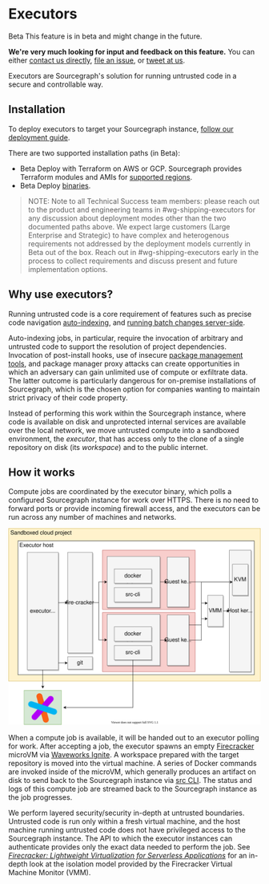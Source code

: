 # Executors

<style type="text/css">
  img.executor-diagram {
    display: block;
    margin: 1em auto;
    max-width: 700px;
    margin-bottom: 0.5em;
  }
</style>

<aside class="beta">
<p>
<span class="badge badge-beta">Beta</span> This feature is in beta and might change in the future.
</p>

<p><b>We're very much looking for input and feedback on this feature.</b> You can either <a href="https://about.sourcegraph.com/contact">contact us directly</a>, <a href="https://github.com/sourcegraph/sourcegraph">file an issue</a>, or <a href="https://twitter.com/sourcegraph">tweet at us</a>.</p>
</aside>

Executors are Sourcegraph's solution for running untrusted code in a secure and controllable way.

## Installation

To deploy executors to target your Sourcegraph instance, [follow our deployment guide](deploy_executors.md).

There are two supported installation paths (in Beta):

- <span class="badge badge-beta">Beta</span> Deploy with Terraform on AWS or GCP. Sourcegraph provides Terraform modules and AMIs for [supported regions](./deploy_executors.md).
- <span class="badge badge-beta">Beta</span> Deploy [binaries](./deploy_executors_binary.md).

> NOTE: Note to all Technical Success team members: please reach out to the product and engineering teams in #wg-shipping-executors for any discussion about deployment modes other than the two documented paths above. We expect large customers (Large Enterprise and Strategic) to have complex and heterogenous requirements not addressed by the deployment models currently in Beta out of the box. Reach out in #wg-shipping-executors early in the process to collect requirements and discuss present and future implementation options.

## Why use executors?

Running untrusted code is a core requirement of features such as precise code navigation [auto-indexing](../code_navigation/explanations/auto_indexing.md), and [running batch changes server-side](../batch_changes/explanations/server_side.md).

Auto-indexing jobs, in particular, require the invocation of arbitrary and untrusted code to support the resolution of project dependencies. Invocation of post-install hooks, use of insecure [package management tools](https://github.com/golang/go/issues/29230), and package manager proxy attacks can create opportunities in which an adversary can gain unlimited use of compute or exfiltrate data. The latter outcome is particularly dangerous for on-premise installations of Sourcegraph, which is the chosen option for companies wanting to maintain strict privacy of their code property.

Instead of performing this work within the Sourcegraph instance, where code is available on disk and unprotected internal services are available over the local network, we move untrusted compute into a sandboxed environment, the _executor_, that has access only to the clone of a single repository on disk (its _workspace_) and to the public internet.

## How it works

Compute jobs are coordinated by the executor binary, which polls a configured Sourcegraph instance for work over HTTPS. There is no need to forward ports or provide incoming firewall access, and the executors can be run across any number of machines and networks.

<img src="executors_arch.svg" alt="Executors architecture" class="executor-node-diagram">

When a compute job is available, it will be handed out to an executor polling for work. After accepting a job, the executor spawns an empty [Firecracker](https://firecracker-microvm.github.io/) microVM via [Waveworks Ignite](https://ignite.readthedocs.io/en/stable/). A workspace prepared with the target repository is moved into the virtual machine. A series of Docker commands are invoked inside of the microVM, which generally produces an artifact on disk to send back to the Sourcegraph instance via [src CLI](../cli/index.md). The status and logs of this compute job are streamed back to the Sourcegraph instance as the job progresses.

We perform layered security/security in-depth at untrusted boundaries. Untrusted code is run only within a fresh virtual machine, and the host machine running untrusted code does not have privileged access to the Sourcegraph instance. The API to which the executor instances can authenticate provides only the exact data needed to perform the job. See [_Firecracker: Lightweight Virtualization for Serverless Applications_](https://www.amazon.science/publications/firecracker-lightweight-virtualization-for-serverless-applications) for an in-depth look at the isolation model provided by the Firecracker Virtual Machine Monitor (VMM).
